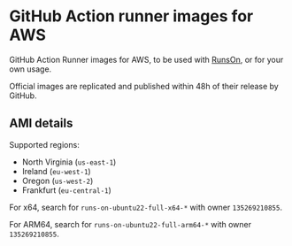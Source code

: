 # GitHub Action runner images for AWS

GitHub Action Runner images for AWS, to be used with [RunsOn](https://runs-on.com), or for your own usage.

Official images are replicated and published within 48h of their release by GitHub.

## AMI details

Supported regions:

* North Virginia (`us-east-1`)
* Ireland (`eu-west-1`)
* Oregon (`us-west-2`)
* Frankfurt (`eu-central-1`)

For x64, search for `runs-on-ubuntu22-full-x64-*` with owner `135269210855`.

For ARM64, search for `runs-on-ubuntu22-full-arm64-*` with owner `135269210855`.
